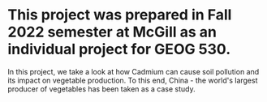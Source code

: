 # This project was prepared in Fall 2022 semester at McGill as an individual project for GEOG 530.
In this project, we take a look at how Cadmium can cause soil pollution and its impact on vegetable production. To this end, China - the world's largest producer of vegetables has been taken as a case study. 
